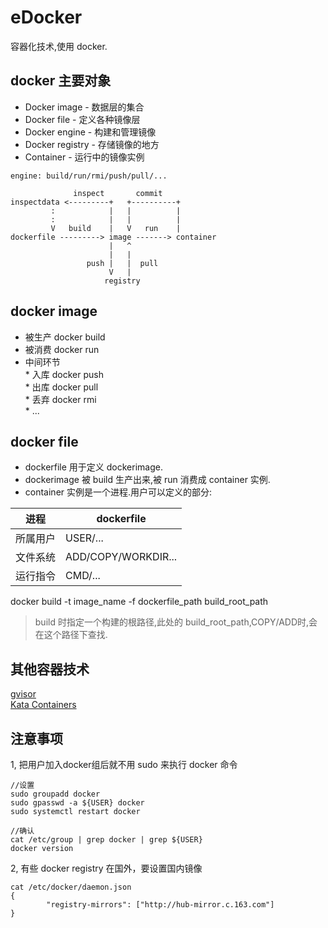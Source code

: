 # eDocker

容器化技术,使用 docker.


## docker 主要对象

- Docker image  -  数据层的集合  
- Docker file  -  定义各种镜像层  
- Docker engine  -  构建和管理镜像  
- Docker registry  -   存储镜像的地方  
- Container  -  运行中的镜像实例  



```
engine: build/run/rmi/push/pull/...

              inspect       commit 
inspectdata <---------+   +----------+
         :            |   |          |
         :            |   |          |
         V   build    |   V   run    |
dockerfile ---------> image -------> container
                      |   ^
                      |   |
                 push |   |  pull 
                      V   |
                     registry
```
## docker image  
  
* 被生产 docker build
* 被消费 docker run
* 中间环节  
       * 入库 docker push  
       * 出库 docker pull  
       * 丢弃 docker rmi  
       * ...

## docker file  
  
* dockerfile 用于定义 dockerimage.
* dockerimage 被 build 生产出来,被 run 消费成 container 实例.
* container 实例是一个进程.用户可以定义的部分:

进程    | dockerfile
-------|------------  
所属用户|  USER/...  
文件系统|  ADD/COPY/WORKDIR...  
运行指令|  CMD/...   

docker build -t image_name -f dockerfile_path  build_root_path
> build 时指定一个构建的根路径,此处的 build_root_path,COPY/ADD时,会在这个路径下查找.
## 其他容器技术  

[gvisor](https://github.com/google/gvisor)  
[Kata Containers](https://github.com/kata-containers/runtime)  

## 注意事项

1, 把用户加入docker组后就不用 sudo 来执行 docker 命令
```
//设置
sudo groupadd docker
sudo gpasswd -a ${USER} docker
sudo systemctl restart docker

//确认
cat /etc/group | grep docker | grep ${USER}
docker version
```

2, 有些 docker registry 在国外，要设置国内镜像
```
cat /etc/docker/daemon.json
{
        "registry-mirrors": ["http://hub-mirror.c.163.com"]
}
```

